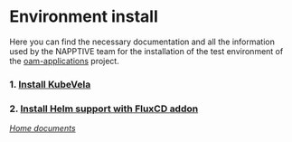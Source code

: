 # Environment install

Here you can find the necessary documentation and all the information used by the NAPPTIVE team for the installation of the test environment of the [oam-applications](https://github.com/activa-prefapp/oam-applications) project.

### 1. [Install KubeVela](./kubevela.md)
### 2. [Install Helm support with FluxCD addon](./fluxcd-addon.md)

*[Home documents](../README.md)*